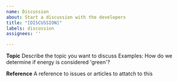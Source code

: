 ```yaml
---
name: Discussion
about: Start a discussion with the developers
title: "[DISCUSSION]"
labels: discussion
assignees: ''

---
```


**Topic**
Describe the topic you want to discuss
Examples: How do we determine if energy is considered 'green'?

**Reference**
A reference to issues or articles to attatch to this
